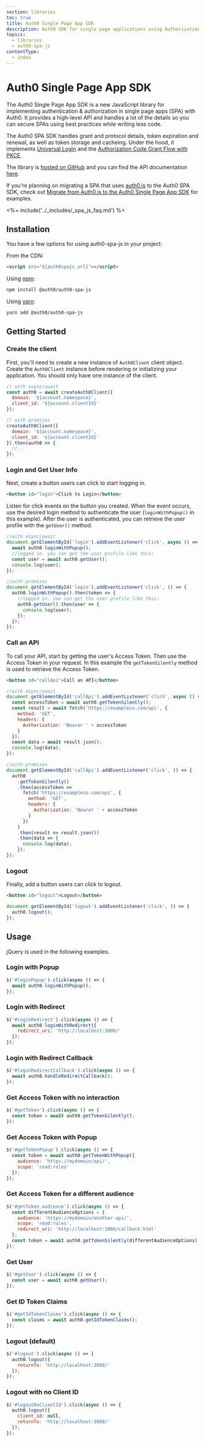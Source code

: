 ```yaml
---
section: libraries
toc: true
title: Auth0 Single Page App SDK
description: Auth0 SDK for single page applications using Authorization Code Grant Flow with PKCE.
topics:
  - libraries
  - auth0-spa-js
contentType:
  - index
---
```


<!-- markdownlint-disable MD041 -->

# Auth0 Single Page App SDK

The Auth0 Single Page App SDK is a new JavaScript library for implementing authentication & authorization in single page apps (SPA) with Auth0. It provides a high-level API and handles a lot of the details so you can secure SPAs using best practices while writing less code.

The Auth0 SPA SDK handles grant and protocol details, token expiration and renewal, as well as token storage and cacheing. Under the hood, it implements [Universal Login](/universal-login) and the [Authorization Code Grant Flow with PKCE](/api-auth/tutorials/authorization-code-grant-pkce).

The library is [hosted on GitHub](https://github.com/auth0/auth0-spa-js) and you can find the API documentation [here](https://auth0.github.io/auth0-spa-js/).

If you're planning on migrating a SPA that uses [auth0.js](/libraries/auth0js) to the Auth0 SPA SDK, check out [Migrate from Auth0.js to the Auth0 Single Page App SDK](/libraries/auth0-spa-js/migrate-from-auth0js) for examples.

<%= include('../_includes/_spa_js_faq.md') %>

## Installation

You have a few options for using auth0-spa-js in your project:

From the CDN:

```html
<script src="${auth0spajs_url}"></script>
```

Using [npm](https://npmjs.org):

```sh
npm install @auth0/auth0-spa-js
```

Using [yarn](https://yarnpkg.com):

```sh
yarn add @auth0/auth0-spa-js
```

## Getting Started

### Create the client

First, you'll need to create a new instance of `Auth0Client` client object. Create the `Auth0Client` instance before rendering or initializing your application. You should only have one instance of the client.

```js
// with async/await
const auth0 = await createAuth0Client({
  domain: '${account.namespace}',
  client_id: '${account.clientId}'
});

// with promises
createAuth0Client({
  domain: '${account.namespace}',
  client_id: '${account.clientId}'
}).then(auth0 => {
  //...
});
```

### Login and Get User Info

Next, create a button users can click to start logging in.

```html
<button id="login">Click to Login</button>
```

Listen for click events on the button you created. When the event occurs, use the desired login method to authenticate the user (`loginWithPopup()` in this example). After the user is authenticated, you can retrieve the user profile with the `getUser()` method.

```js
//with async/await
document.getElementById('login').addEventListener('click', async () => {
  await auth0.loginWithPopup();
  //logged in. you can get the user profile like this:
  const user = await auth0.getUser();
  console.log(user);
});

//with promises
document.getElementById('login').addEventListener('click', () => {
  auth0.loginWithPopup().then(token => {
    //logged in. you can get the user profile like this:
    auth0.getUser().then(user => {
      console.log(user);
    });
  });
});
```

### Call an API

To call your API, start by getting the user's Access Token. Then use the Access Token in your request. In this example the `getTokenSilently` method is used to retrieve the Access Token.

```html
<button id="callApi">Call an API</button>
```

```js
//with async/await
document.getElementById('callApi').addEventListener('click', async () => {
  const accessToken = await auth0.getTokenSilently();
  const result = await fetch('https://exampleco.com/api', {
    method: 'GET',
    headers: {
      Authorization: 'Bearer ' + accessToken
    }
  });
  const data = await result.json();
  console.log(data);
});

//with promises
document.getElementById('callApi').addEventListener('click', () => {
  auth0
    .getTokenSilently()
    .then(accessToken =>
      fetch('https://exampleco.com/api', {
        method: 'GET',
        headers: {
          Authorization: 'Bearer ' + accessToken
        }
      })
    )
    .then(result => result.json())
    .then(data => {
      console.log(data);
    });
});
```

### Logout

Finally, add a button users can click to logout.

```html
<button id="logout">Logout</button>
```

```js
document.getElementById('logout').addEventListener('click', () => {
  auth0.logout();
});
```

## Usage

jQuery is used in the following examples.

### Login with Popup

```js
$('#loginPopup').click(async () => {
  await auth0.loginWithPopup();
});
```

### Login with Redirect

```js
$('#loginRedirect').click(async () => {
  await auth0.loginWithRedirect({
    redirect_uri: 'http://localhost:3000/'
  });
});
```

### Login with Redirect Callback

```js
$('#loginRedirectCallback').click(async () => {
  await auth0.handleRedirectCallback();
});
```

### Get Access Token with no interaction

```js
$('#getToken').click(async () => {
  const token = await auth0.getTokenSilently();
});
```

### Get Access Token with Popup

```js
$('#getTokenPopup').click(async () => {
  const token = await auth0.getTokenWithPopup({
    audience: 'https://mydomain/api/',
    scope: 'read:rules'
  });
});
```

### Get Access Token for a different audience

```js
$('#getToken_audience').click(async () => {
  const differentAudienceOptions = {
    audience: 'https://mydomain/another-api/',
    scope: 'read:rules',
    redirect_uri: 'http://localhost:3000/callback.html'
  };
  const token = await auth0.getTokenSilently(differentAudienceOptions);
});
```

### Get User

```js
$('#getUser').click(async () => {
  const user = await auth0.getUser();
});
```

### Get ID Token Claims

```js
$('#getIdTokenClaims').click(async () => {
  const claims = await auth0.getIdTokenClaims();
});
```

### Logout (default)

```js
$('#logout').click(async () => {
  auth0.logout({
    returnTo: 'http://localhost:3000/'
  });
});
```

### Logout with no Client ID

```js
$('#logoutNoClientId').click(async () => {
  auth0.logout({
    client_id: null,
    returnTo: 'http://localhost:3000/'
  });
});
```
